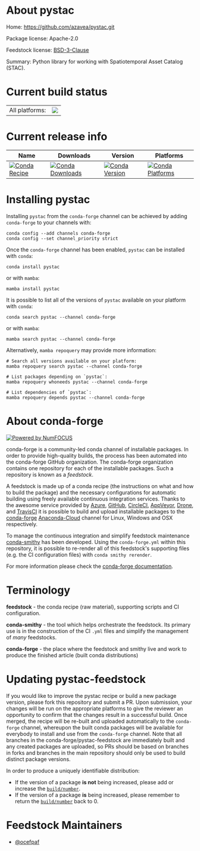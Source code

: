 About pystac
============

Home: https://github.com/azavea/pystac.git

Package license: Apache-2.0

Feedstock license: [BSD-3-Clause](https://github.com/conda-forge/pystac-feedstock/blob/main/LICENSE.txt)

Summary: Python library for working with Spatiotemporal Asset Catalog (STAC).

Current build status
====================


<table><tr><td>All platforms:</td>
    <td>
      <a href="https://dev.azure.com/conda-forge/feedstock-builds/_build/latest?definitionId=9321&branchName=main">
        <img src="https://dev.azure.com/conda-forge/feedstock-builds/_apis/build/status/pystac-feedstock?branchName=main">
      </a>
    </td>
  </tr>
</table>

Current release info
====================

| Name | Downloads | Version | Platforms |
| --- | --- | --- | --- |
| [![Conda Recipe](https://img.shields.io/badge/recipe-pystac-green.svg)](https://anaconda.org/conda-forge/pystac) | [![Conda Downloads](https://img.shields.io/conda/dn/conda-forge/pystac.svg)](https://anaconda.org/conda-forge/pystac) | [![Conda Version](https://img.shields.io/conda/vn/conda-forge/pystac.svg)](https://anaconda.org/conda-forge/pystac) | [![Conda Platforms](https://img.shields.io/conda/pn/conda-forge/pystac.svg)](https://anaconda.org/conda-forge/pystac) |

Installing pystac
=================

Installing `pystac` from the `conda-forge` channel can be achieved by adding `conda-forge` to your channels with:

```
conda config --add channels conda-forge
conda config --set channel_priority strict
```

Once the `conda-forge` channel has been enabled, `pystac` can be installed with `conda`:

```
conda install pystac
```

or with `mamba`:

```
mamba install pystac
```

It is possible to list all of the versions of `pystac` available on your platform with `conda`:

```
conda search pystac --channel conda-forge
```

or with `mamba`:

```
mamba search pystac --channel conda-forge
```

Alternatively, `mamba repoquery` may provide more information:

```
# Search all versions available on your platform:
mamba repoquery search pystac --channel conda-forge

# List packages depending on `pystac`:
mamba repoquery whoneeds pystac --channel conda-forge

# List dependencies of `pystac`:
mamba repoquery depends pystac --channel conda-forge
```


About conda-forge
=================

[![Powered by
NumFOCUS](https://img.shields.io/badge/powered%20by-NumFOCUS-orange.svg?style=flat&colorA=E1523D&colorB=007D8A)](https://numfocus.org)

conda-forge is a community-led conda channel of installable packages.
In order to provide high-quality builds, the process has been automated into the
conda-forge GitHub organization. The conda-forge organization contains one repository
for each of the installable packages. Such a repository is known as a *feedstock*.

A feedstock is made up of a conda recipe (the instructions on what and how to build
the package) and the necessary configurations for automatic building using freely
available continuous integration services. Thanks to the awesome service provided by
[Azure](https://azure.microsoft.com/en-us/services/devops/), [GitHub](https://github.com/),
[CircleCI](https://circleci.com/), [AppVeyor](https://www.appveyor.com/),
[Drone](https://cloud.drone.io/welcome), and [TravisCI](https://travis-ci.com/)
it is possible to build and upload installable packages to the
[conda-forge](https://anaconda.org/conda-forge) [Anaconda-Cloud](https://anaconda.org/)
channel for Linux, Windows and OSX respectively.

To manage the continuous integration and simplify feedstock maintenance
[conda-smithy](https://github.com/conda-forge/conda-smithy) has been developed.
Using the ``conda-forge.yml`` within this repository, it is possible to re-render all of
this feedstock's supporting files (e.g. the CI configuration files) with ``conda smithy rerender``.

For more information please check the [conda-forge documentation](https://conda-forge.org/docs/).

Terminology
===========

**feedstock** - the conda recipe (raw material), supporting scripts and CI configuration.

**conda-smithy** - the tool which helps orchestrate the feedstock.
                   Its primary use is in the construction of the CI ``.yml`` files
                   and simplify the management of *many* feedstocks.

**conda-forge** - the place where the feedstock and smithy live and work to
                  produce the finished article (built conda distributions)


Updating pystac-feedstock
=========================

If you would like to improve the pystac recipe or build a new
package version, please fork this repository and submit a PR. Upon submission,
your changes will be run on the appropriate platforms to give the reviewer an
opportunity to confirm that the changes result in a successful build. Once
merged, the recipe will be re-built and uploaded automatically to the
`conda-forge` channel, whereupon the built conda packages will be available for
everybody to install and use from the `conda-forge` channel.
Note that all branches in the conda-forge/pystac-feedstock are
immediately built and any created packages are uploaded, so PRs should be based
on branches in forks and branches in the main repository should only be used to
build distinct package versions.

In order to produce a uniquely identifiable distribution:
 * If the version of a package **is not** being increased, please add or increase
   the [``build/number``](https://docs.conda.io/projects/conda-build/en/latest/resources/define-metadata.html#build-number-and-string).
 * If the version of a package **is** being increased, please remember to return
   the [``build/number``](https://docs.conda.io/projects/conda-build/en/latest/resources/define-metadata.html#build-number-and-string)
   back to 0.

Feedstock Maintainers
=====================

* [@ocefpaf](https://github.com/ocefpaf/)

